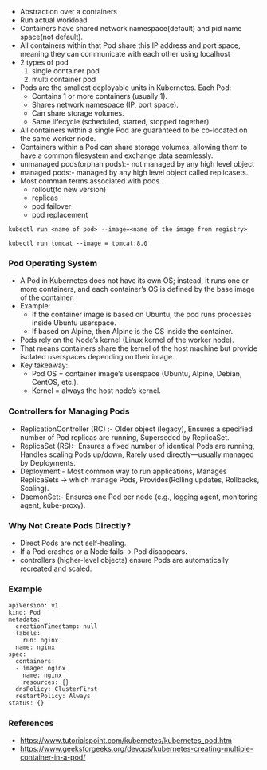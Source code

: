 - Abstraction over a containers
- Run actual workload.
- Containers have shared network namespace(default) and pid name space(not default).
- All containers within that Pod share this IP address and port space, meaning they can communicate with each other using localhost
- 2 types of pod
  1. single container pod
  2. multi container pod
- Pods are the smallest deployable units in Kubernetes.
  Each Pod:
    - Contains 1 or more containers (usually 1).
    - Shares network namespace (IP, port space).
    - Can share storage volumes.
    - Same lifecycle (scheduled, started, stopped together)
- All containers within a single Pod are guaranteed to be co-located on the same worker node.
- Containers within a Pod can share storage volumes, allowing them to have a common filesystem and exchange data seamlessly.
- unmanaged pods(orphan pods):- not managed by any high level object
- managed pods:- managed by any high level object called replicasets.
- Most comman terms associated with pods.
  - rollout(to new version)
  - replicas
  - pod failover
  - pod replacement

```
kubectl run <name of pod> --image=<name of the image from registry>
```
```
kubectl run tomcat --image = tomcat:8.0
```



### Pod Operating System
- A Pod in Kubernetes does not have its own OS; instead, it runs one or more containers, and each container’s OS is defined by the base image of the container.
- Example:
  - If the container image is based on Ubuntu, the pod runs processes inside Ubuntu userspace.
  - If based on Alpine, then Alpine is the OS inside the container.
- Pods rely on the Node’s kernel (Linux kernel of the worker node).
- That means containers share the kernel of the host machine but provide isolated userspaces depending on their image.
- Key takeaway:
  - Pod OS = container image’s userspace (Ubuntu, Alpine, Debian, CentOS, etc.).
  - Kernel = always the host node’s kernel.

### Controllers for Managing Pods
- ReplicationController (RC) :- Older object (legacy), Ensures a specified number of Pod replicas are running, Superseded by ReplicaSet.
- ReplicaSet (RS):- Ensures a fixed number of identical Pods are running, Handles scaling Pods up/down, Rarely used directly—usually managed by Deployments.
- Deployment:- Most common way to run applications, Manages ReplicaSets → which manage Pods, Provides(Rolling updates, Rollbacks, Scaling).
- DaemonSet:- Ensures one Pod per node (e.g., logging agent, monitoring agent, kube-proxy).

### Why Not Create Pods Directly?
- Direct Pods are not self-healing.
- If a Pod crashes or a Node fails → Pod disappears.
- controllers (higher-level objects) ensure Pods are automatically recreated and scaled.

### Example
```
apiVersion: v1
kind: Pod
metadata:
  creationTimestamp: null
  labels:
    run: nginx
  name: nginx
spec:
  containers:
  - image: nginx
    name: nginx
    resources: {}
  dnsPolicy: ClusterFirst
  restartPolicy: Always
status: {}
```

### References
- https://www.tutorialspoint.com/kubernetes/kubernetes_pod.htm
- https://www.geeksforgeeks.org/devops/kubernetes-creating-multiple-container-in-a-pod/
